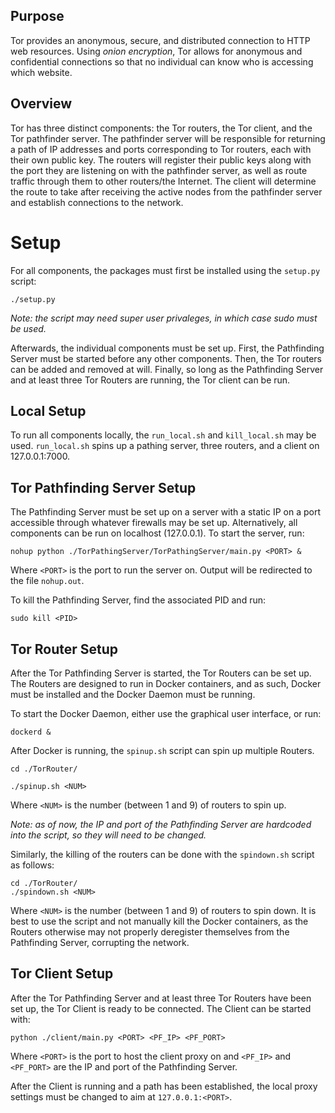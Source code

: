 ## Purpose
Tor provides an anonymous, secure, and distributed connection to HTTP web resources.
Using _onion encryption_, Tor allows for anonymous and confidential connections
so that no individual can know who is accessing which website.

## Overview

Tor has three distinct components: the Tor routers,
the Tor client, and the Tor pathfinder server. The pathfinder server will
be responsible for returning a path of IP addresses and ports corresponding
to Tor routers, each with their own public key. The routers will register
their public keys along with the port they are listening on with the pathfinder
server, as well as route traffic through them to other routers/the Internet.
The client will determine the route to take after receiving the active nodes
from the pathfinder server and establish connections to the network.

# Setup

For all components, the packages must first be installed using the `setup.py` script:

```
./setup.py
```

_*Note: the script may need super user privaleges, in which case sudo must be used.*_


Afterwards, the individual components must be set up. First, the Pathfinding
Server must be started before any other components. Then, the Tor routers
can be added and removed at will. Finally, so long as the Pathfinding Server
and at least three Tor Routers are running, the Tor client can be run.


## Local Setup

To run all components locally, the `run_local.sh` and `kill_local.sh` may be used. 
`run_local.sh` spins up a pathing server, three routers, and a client on 
127.0.0.1:7000.


## Tor Pathfinding Server Setup

The Pathfinding Server must be set up on a server with a static IP on a port
accessible through whatever firewalls may be set up. Alternatively, all components
can be run on localhost (127.0.0.1). To start the server, run:

```
nohup python ./TorPathingServer/TorPathingServer/main.py <PORT> &
```

Where `<PORT>` is the port to run the server on. Output will be redirected to
the file `nohup.out`.

To kill the Pathfinding Server, find the associated PID and run:

```
sudo kill <PID>
```


## Tor Router Setup

After the Tor Pathfinding Server is started, the Tor Routers can be set up.
The Routers are designed to run in Docker containers, and as such, Docker
must be installed and the Docker Daemon must be running.

To start the Docker Daemon, either use the graphical user interface, or run:

```
dockerd &
```

After Docker is running, the `spinup.sh` script can spin up multiple Routers.


```
cd ./TorRouter/

./spinup.sh <NUM>
```

Where `<NUM>` is the number (between 1 and 9) of routers to spin up.

_*Note: as of now, the IP and port of the Pathfinding Server are hardcoded into
the script, so they will need to be changed.*_

Similarly, the killing of the routers can be done with the `spindown.sh` script as
follows:

```
cd ./TorRouter/
./spindown.sh <NUM>
```

Where `<NUM>` is the number (between 1 and 9) of routers to spin down. It is best to
use the script and not manually kill the Docker containers, as the Routers otherwise
may not properly deregister themselves from the Pathfinding Server, corrupting
the network.


## Tor Client Setup

After the Tor Pathfinding Server and at least three Tor Routers have been set up,
the Tor Client is ready to be connected. The Client can be started with:

```
python ./client/main.py <PORT> <PF_IP> <PF_PORT>
```

Where `<PORT>` is the port to host the client proxy on and `<PF_IP>` and `<PF_PORT>`
are the IP and port of the Pathfinding Server.

After the Client is running and a path has been established, the local proxy
settings must be changed to aim at `127.0.0.1:<PORT>`.